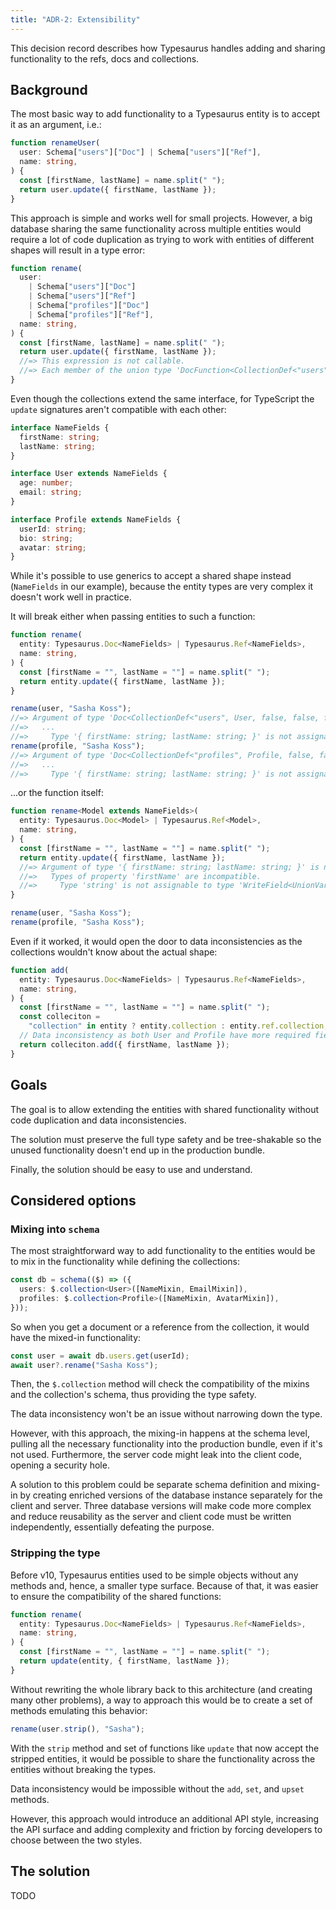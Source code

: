 ```yaml
---
title: "ADR-2: Extensibility"
---
```


This decision record describes how Typesaurus handles adding and sharing functionality to the refs, docs and collections.

## Background

The most basic way to add functionality to a Typesaurus entity is to accept it as an argument, i.e.:

```ts
function renameUser(
  user: Schema["users"]["Doc"] | Schema["users"]["Ref"],
  name: string,
) {
  const [firstName, lastName] = name.split(" ");
  return user.update({ firstName, lastName });
}
```

This approach is simple and works well for small projects. However, a big database sharing the same functionality across multiple entities would require a lot of code duplication as trying to work with entities of different shapes will result in a type error:

```ts
function rename(
  user:
    | Schema["users"]["Doc"]
    | Schema["users"]["Ref"]
    | Schema["profiles"]["Doc"]
    | Schema["profiles"]["Ref"],
  name: string,
) {
  const [firstName, lastName] = name.split(" ");
  return user.update({ firstName, lastName });
  //=> This expression is not callable.
  //=> Each member of the union type 'DocFunction<CollectionDef<"users", User, false, false, false>> | DocFunction<CollectionDef<"profiles", Profile, false, false, false>>' has signatures, but none of those signatures are compatible with each other.ts(2349)
}
```

Even though the collections extend the same interface, for TypeScript the `update` signatures aren't compatible with each other:

```ts
interface NameFields {
  firstName: string;
  lastName: string;
}

interface User extends NameFields {
  age: number;
  email: string;
}

interface Profile extends NameFields {
  userId: string;
  bio: string;
  avatar: string;
}
```

While it's possible to use generics to accept a shared shape instead (`NameFields` in our example), because the entity types are very complex it doesn't work well in practice.

It will break either when passing entities to such a function:

```ts
function rename(
  entity: Typesaurus.Doc<NameFields> | Typesaurus.Ref<NameFields>,
  name: string,
) {
  const [firstName = "", lastName = ""] = name.split(" ");
  return entity.update({ firstName, lastName });
}

rename(user, "Sasha Koss");
//=> Argument of type 'Doc<CollectionDef<"users", User, false, false, false>, DocProps & { environment: RuntimeEnvironment; }>' is not assignable to parameter of type 'Doc<NameFields, any, any, NameFields, DocDefFlags> | Ref<NameFields, any, any, NameFields, DocDefFlags>'.
//=>   ...
//=>     Type '{ firstName: string; lastName: string; }' is not assignable to type '{ age: number; email: string; firstName: string; lastName: string; }'.ts(2345)
rename(profile, "Sasha Koss");
//=> Argument of type 'Doc<CollectionDef<"profiles", Profile, false, false, false>, DocProps & { environment: RuntimeEnvironment; }>' is not assignable to parameter of type 'Doc<NameFields, any, any, NameFields, DocDefFlags> | Ref<NameFields, any, any, NameFields, DocDefFlags>'.
//=>   ...
//=>     Type '{ firstName: string; lastName: string; }' is not assignable to type '{ userId: string; bio: string; avatar: string; firstName: string; lastName: string; }'.ts(2345)
```

...or the function itself:

```ts
function rename<Model extends NameFields>(
  entity: Typesaurus.Doc<Model> | Typesaurus.Ref<Model>,
  name: string,
) {
  const [firstName = "", lastName = ""] = name.split(" ");
  return entity.update({ firstName, lastName });
  //=> Argument of type '{ firstName: string; lastName: string; }' is not assignable to parameter of type 'Arg<Def<Model, any, any, Model, DocDefFlags>, DocProps & { environment: RuntimeEnvironment; }>'.
  //=>   Types of property 'firstName' are incompatible.
  //=>     Type 'string' is not assignable to type 'WriteField<UnionVariableModelType<NullifyModel<Model>>, "firstName", UnionVariableModelType<NullifyModel<Model>>["firstName"], DocProps & { ...; }> | WriteField<...> | undefined'.ts(2345)
}

rename(user, "Sasha Koss");
rename(profile, "Sasha Koss");
```

Even if it worked, it would open the door to data inconsistencies as the collections wouldn't know about the actual shape:

```ts
function add(
  entity: Typesaurus.Doc<NameFields> | Typesaurus.Ref<NameFields>,
  name: string,
) {
  const [firstName = "", lastName = ""] = name.split(" ");
  const colleciton =
    "collection" in entity ? entity.collection : entity.ref.collection;
  // Data inconsistency as both User and Profile have more required fields:
  return colleciton.add({ firstName, lastName });
}
```

## Goals

The goal is to allow extending the entities with shared functionality without code duplication and data inconsistencies.

The solution must preserve the full type safety and be tree-shakable so the unused functionality doesn't end up in the production bundle.

Finally, the solution should be easy to use and understand.

## Considered options

### Mixing into `schema`

The most straightforward way to add functionality to the entities would be to mix in the functionality while defining the collections:

```ts
const db = schema(($) => ({
  users: $.collection<User>([NameMixin, EmailMixin]),
  profiles: $.collection<Profile>([NameMixin, AvatarMixin]),
}));
```

So when you get a document or a reference from the collection, it would have the mixed-in functionality:

```ts
const user = await db.users.get(userId);
await user?.rename("Sasha Koss");
```

Then, the `$.collection` method will check the compatibility of the mixins and the collection's schema, thus providing the type safety.

The data inconsistency won't be an issue without narrowing down the type.

However, with this approach, the mixing-in happens at the schema level, pulling all the necessary functionality into the production bundle, even if it's not used. Furthermore, the server code might leak into the client code, opening a security hole.

A solution to this problem could be separate schema definition and mixing-in by creating enriched versions of the database instance separately for the client and server. Three database versions will make code more complex and reduce reusability as the server and client code must be written independently, essentially defeating the purpose.

### Stripping the type

Before v10, Typesaurus entities used to be simple objects without any methods and, hence, a smaller type surface. Because of that, it was easier to ensure the compatibility of the shared functions:

```ts
function rename(
  entity: Typesaurus.Doc<NameFields> | Typesaurus.Ref<NameFields>,
  name: string,
) {
  const [firstName = "", lastName = ""] = name.split(" ");
  return update(entity, { firstName, lastName });
}
```

Without rewriting the whole library back to this architecture (and creating many other problems), a way to approach this would be to create a set of methods emulating this behavior:

```ts
rename(user.strip(), "Sasha");
```

With the `strip` method and set of functions like `update` that now accept the stripped entities, it would be possible to share the functionality across the entities without breaking the types.

Data inconsistency would be impossible without the `add`, `set`, and `upset` methods.

However, this approach would introduce an additional API style, increasing the API surface and adding complexity and friction by forcing developers to choose between the two styles.

## The solution

TODO
